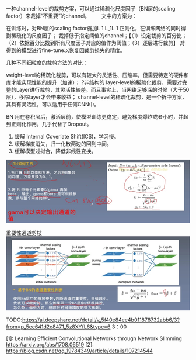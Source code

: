 

<!--
 * @version:
 * @Author:  StevenJokess https://github.com/StevenJokess
 * @Date: 2020-10-05 23:06:52
 * @LastEditors:  StevenJokess https://github.com/StevenJokess
 * @LastEditTime: 2020-10-06 00:01:36
 * @Description:
 * @TODO::
 * @Reference:https://ai.deepshare.net/detail/v_5f40e7bce4b0dd4d974a9620/3?from=p_5ee641d2e8471_5z8XYfL6&type=6
-->

一种channel-level的裁剪方案，可以通过稀疏化尺度因子（BN层的scaling factor）来裁掉“不重要”的channel。
  文中的方案为：

在训练时，对BN层的scaling factor施加L 1 L_1L
1
​
 正则化，在训练网络的同时得到稀疏化的尺度因子；
裁掉低于指定阈值的channel；【（1）设定裁剪的百分比；（2）依据百分比找到所有尺度因子对应的值作为阈值；（3）逐层进行裁剪】
对得到的模型进行fine-tune以恢复因裁剪损失的精度。

几种不同细粒度的裁剪方法的对比：

weight-level的稀疏化裁剪，可以有较大的灵活性、压缩率，但需要特定的硬件和库才能实现性能的提升（加速）； ?非结构的
layer-level的稀疏化裁剪，需要对完整的Layer进行裁剪，其灵活性较差。而且事实上，当网络足够深的时候（大于50层），移除layer才会带来收益；
channel-level的稀疏化裁剪，是一个折中方案，其具有灵活性，可以适用于任何CNN中。

BN 用在卷积层后，激活层前，使模型训练更稳定，避免梯度爆炸或者小时，并起到正则化作用，几乎代替了Dropout。
1. 缓解 Internal Coveriate Shift(ICS)，学习慢。
2. 缓解梯度消失，归一化散两边的回到中间。
3. 缓解模型过拟合，降低非线性变换。

![img](img\BN_intro.jpg)

重要性通道剪枝
![img](img\BN_judge.jpg)

TODO:https://ai.deepshare.net/detail/v_5f40e84ee4b011878732abb6/3?from=p_5ee641d2e8471_5z8XYfL6&type=6
3：00

[1]: Learning Efficient Convolutional Networks through Network Slimming https://arxiv.org/abs/1708.06519
[2]: https://blog.csdn.net/qq_19784349/article/details/107214544
